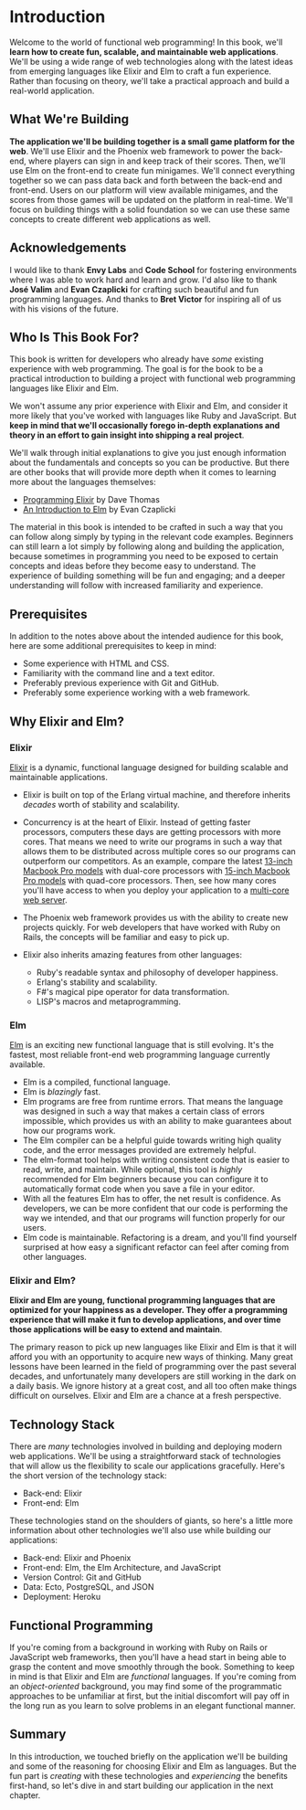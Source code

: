 # Introduction

Welcome to the world of functional web programming! In this book, we'll **learn
how to create fun, scalable, and maintainable web applications**. We'll be
using a wide range of web technologies along with the latest ideas from
emerging languages like Elixir and Elm to craft a fun experience. Rather than
focusing on theory, we'll take a practical approach and build a real-world
application.

## What We're Building

**The application we'll be building together is a small game platform for the
web**. We'll use Elixir and the Phoenix web framework to power the back-end,
where players can sign in and keep track of their scores. Then, we'll use Elm
on the front-end to create fun minigames. We'll connect everything together so
we can pass data back and forth between the back-end and front-end. Users on
our platform will view available minigames, and the scores from those games
will be updated on the platform in real-time. We'll focus on building things
with a solid foundation so we can use these same concepts to create different
web applications as well.

## Acknowledgements

I would like to thank **Envy Labs** and **Code School** for fostering
environments where I was able to work hard and learn and grow. I'd also like
to thank **José Valim** and **Evan Czaplicki** for crafting such beautiful and
fun programming languages. And thanks to **Bret Victor** for inspiring all of
us with his visions of the future.

## Who Is This Book For?

This book is written for developers who already have _some_ existing experience
with web programming. The goal is for the book to be a practical introduction
to building a project with functional web programming languages like Elixir and
Elm.

We won't assume any prior experience with Elixir and Elm, and consider it more
likely that you've worked with languages like Ruby and JavaScript. But **keep
in mind that we'll occasionally forego in-depth explanations and theory in an
effort to gain insight into shipping a real project**.

We'll walk through initial explanations to give you just enough information
about the fundamentals and concepts so you can be productive. But there are
other books that will provide more depth when it comes to learning more about
the languages themselves:

- [Programming Elixir](https://pragprog.com/book/elixir13/programming-elixir-1-3)
  by Dave Thomas
- [An Introduction to Elm](https://guide.elm-lang.org) by Evan Czaplicki

The material in this book is intended to be crafted in such a way that you can
follow along simply by typing in the relevant code examples. Beginners can
still learn a lot simply by following along and building the application,
because sometimes in programming you need to be exposed to certain concepts and
ideas before they become easy to understand. The experience of building
something will be fun and engaging; and a deeper understanding will follow with
increased familiarity and experience.

## Prerequisites

In addition to the notes above about the intended audience for this book, here
are some additional prerequisites to keep in mind:

- Some experience with HTML and CSS.
- Familiarity with the command line and a text editor.
- Preferably previous experience with Git and GitHub.
- Preferably some experience working with a web framework.

## Why Elixir and Elm?

### Elixir

[Elixir](http://elixir-lang.org) is a dynamic, functional language designed for
building scalable and maintainable applications.

- Elixir is built on top of the Erlang virtual machine, and therefore inherits
  _decades_ worth of stability and scalability.
- Concurrency is at the heart of Elixir. Instead of getting faster processors,
  computers these days are getting processors with more cores. That means we
  need to write our programs in such a way that allows them to be distributed
  across multiple cores so our programs can outperform our competitors. As an
  example, compare the latest
  [13-inch Macbook Pro models](http://www.apple.com/shop/buy-mac/macbook-pro/13-inch)
  with dual-core processors with
  [15-inch Macbook Pro models](http://www.apple.com/shop/buy-mac/macbook-pro/15-inch)
  with quad-core processors. Then, see how many cores you'll have access to
  when you deploy your application to a
  [multi-core web server](https://www.digitalocean.com/pricing/#droplet).
- The Phoenix web framework provides us with the ability to create new projects
  quickly. For web developers that have worked with Ruby on Rails, the concepts
  will be familiar and easy to pick up.
- Elixir also inherits amazing features from other languages:

  - Ruby's readable syntax and philosophy of developer happiness.
  - Erlang's stability and scalability.
  - F#'s magical pipe operator for data transformation.
  - LISP's macros and metaprogramming.

### Elm

[Elm](http://elm-lang.org) is an exciting new functional language that is still
evolving. It's the fastest, most reliable front-end web programming language
currently available.

- Elm is a compiled, functional language.
- Elm is _blazingly_ fast.
- Elm programs are free from runtime errors. That means the language was
  designed in such a way that makes a certain class of errors impossible, which
  provides us with an ability to make guarantees about how our programs work.
- The Elm compiler can be a helpful guide towards writing high quality code,
  and the error messages provided are extremely helpful.
- The elm-format tool helps with writing consistent code that is easier to
  read, write, and maintain. While optional, this tool is _highly_ recommended
  for Elm beginners because you can configure it to automatically format code
  when you save a file in your editor.
- With all the features Elm has to offer, the net result is confidence. As
  developers, we can be more confident that our code is performing the way
  we intended, and that our programs will function properly for our users.
- Elm code is maintainable. Refactoring is a dream, and you'll find yourself
  surprised at how easy a significant refactor can feel after coming from other
  languages.

### Elixir and Elm?

**Elixir and Elm are young, functional programming languages that are optimized
for your happiness as a developer. They offer a programming experience that
will make it fun to develop applications, and over time those applications will
be easy to extend and maintain**.

The primary reason to pick up new languages like Elixir and Elm is that it will
afford you with an opportunity to acquire new ways of thinking. Many great
lessons have been learned in the field of programming over the past several
decades, and unfortunately many developers are still working in the dark on a
daily basis. We ignore history at a great cost, and all too often make things
difficult on ourselves. Elixir and Elm are a chance at a fresh perspective.

## Technology Stack

There are _many_ technologies involved in building and deploying modern web
applications. We'll be using a straightforward stack of technologies that will
allow us the flexibility to scale our applications gracefully. Here's the short
version of the technology stack:

- Back-end: Elixir
- Front-end: Elm

These technologies stand on the shoulders of giants, so here's a little more
information about other technologies we'll also use while building our
applications:

- Back-end: Elixir and Phoenix
- Front-end: Elm, the Elm Architecture, and JavaScript
- Version Control: Git and GitHub
- Data: Ecto, PostgreSQL, and JSON
- Deployment: Heroku

## Functional Programming

If you're coming from a background in working with Ruby on Rails or JavaScript
web frameworks, then you'll have a head start in being able to grasp the
content and move smoothly through the book. Something to keep in mind is that
Elixir and Elm are _functional_ languages. If you're coming from an
_object-oriented_ background, you may find some of the programmatic approaches
to be unfamiliar at first, but the initial discomfort will pay off in the long
run as you learn to solve problems in an elegant functional manner.

## Summary

In this introduction, we touched briefly on the application we'll be building
and some of the reasoning for choosing Elixir and Elm as languages. But the
fun part is _creating_ with these technologies and _experiencing_ the benefits
first-hand, so let's dive in and start building our application in the next
chapter.
